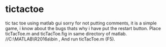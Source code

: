 # tictactoe
tic tac toe using matlab gui
sorry for not putting comments,
it is a simple game, i know about the bugs thats why i have put the restart button. Place ticTacToe.m and ticTacToe.fig in same directory of matlab. //C:\MATLAB\R2016a\bin , And run ticTacToe.m (F5).
